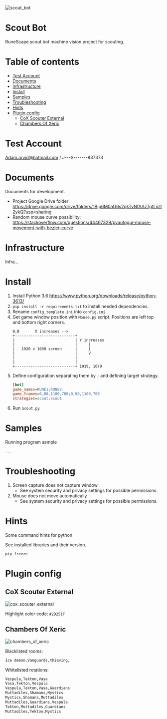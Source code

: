 ![scout_bot](./docs/scout_bot.png)
# Scout Bot

RuneScape scout bot machine vision project for scouting.


Table of contents
=================
* [Test Account](#test-account)
* [Documents](#documents)
* [Infrastructure](#infrastructure)
* [Install](#install)
* [Samples](#samples)
* [Troubleshooting](#troubleshooting)
* [Hints](#hints)
* [Plugin config](#plugin-config)
    * [CoX Scouter External](#cox-scouter-external)
    * [Chambers Of Xeric](#chambers-of-xeric)



Test Account
============
Adam.arvid@hotmail.com / J---S-------837373


Documents
============
Documents for development.

* Project Google Drive folder:  
    https://drive.google.com/drive/folders/1Bjp6M0aU6s2qkTvNfAAzTgtLijzt2ykQ?usp=sharing
* Random mouse curve possibility:  
    https://stackoverflow.com/questions/44467329/pyautogui-mouse-movement-with-bezier-curve

Infrastructure
============
Infra...


Install
============

1. Install Python 3.6 https://www.python.org/downloads/release/python-3613/
2. `pip install -r requirements.txt` to install needed dependencies.
3. Rename `config_template.ini` into `config.ini`
4. Get game window position with `Mouse.py` script. Positions are left top and bottom right corners.
    ```text
    0,0       X increases -->
    +---------------------------+
    |                           | Y increases
    |                           |     |
    |   1920 x 1080 screen      |     |
    |                           |     V
    |                           |
    |                           |
    +---------------------------+ 1919, 1079
    ```
5. Define configuration separating them by `;` and defining target strategy.
    ```ini
    [bot]
    game_names=RUNE1;RUNE2
    game_frames=0,80,1100,700;0,80,1100,700
    strategies=scout;scout
    ```
6. Run `Scout.py` 



Samples
============
Running program sample

```python
...
```

Troubleshooting
============

1. Screen capture does not capture window
    * See system security and privacy settings for possible permissions.  
2. Mouse does not move automatically
    * See system security and privacy settings for possible permissions.  


Hints
============
Some command hints for python

See installed libraries and their version.
```shell script
pip freeze
```


Plugin config
============

CoX Scouter External
-----
![cox_scouter_external](./docs/cox_scouter_external.png)

Highlight color code: `#2D251F`


Chambers Of Xeric
-----


![chambers_of_xeric](./docs/chambers_of_xeric.png)

Blacklisted rooms:
```txt
Ice demon,Vanguards,thieving,
```

Whitelisted rotations:
```txt
Vespula,Tekton,Vasa
Vasa,Tekton,Vespula
Vespula,Tekton,Vasa,Guardians
Muttadiles,Shamans,Mystics
Mystics,Shamans,Muttadiles
Muttadiles,Guardians,Vespula
Tekton,Muttadiles,Guardians
Muttadiles,Tekton,Mystics
```